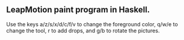 ## LeapMotion paint program in Haskell.

Use the keys a/z/s/x/d/c/f/v to change the foreground color,
q/w/e to change the tool, r to add drops, and g/b to rotate the pictures.
